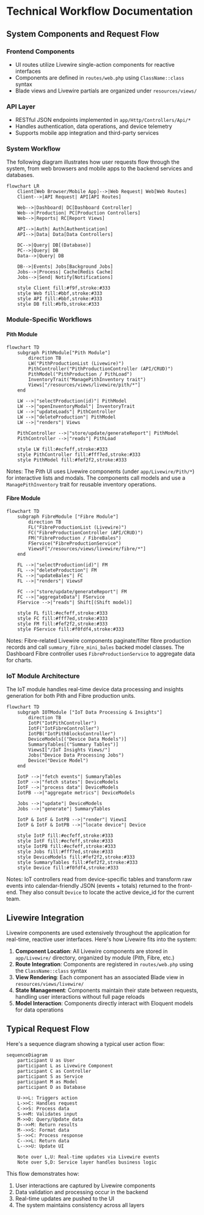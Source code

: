 # Technical Workflow Documentation

## System Components and Request Flow

### Frontend Components
- UI routes utilize Livewire single-action components for reactive interfaces
- Components are defined in `routes/web.php` using `ClassName::class` syntax
- Blade views and Livewire partials are organized under `resources/views/`

### API Layer
- RESTful JSON endpoints implemented in `app/Http/Controllers/Api/*`
- Handles authentication, data operations, and device telemetry
- Supports mobile app integration and third-party services

### System Workflow

The following diagram illustrates how user requests flow through the system, from web browsers and mobile apps to the backend services and databases.

```mermaid
flowchart LR
    Client[Web Browser/Mobile App]-->|Web Request| Web[Web Routes]
    Client-->|API Request| API[API Routes]
    
    Web-->|Dashboard| DC[Dashboard Controller]
    Web-->|Production| PC[Production Controllers]
    Web-->|Reports| RC[Report Views]
    
    API-->|Auth| Auth[Authentication]
    API-->|Data| Data[Data Controllers]
    
    DC-->|Query| DB[(Database)]
    PC-->|Query| DB
    Data-->|Query| DB
    
    DB-->|Events| Jobs[Background Jobs]
    Jobs-->|Process| Cache[Redis Cache]
    Jobs-->|Send| Notify[Notifications]
    
    style Client fill:#f9f,stroke:#333
    style Web fill:#bbf,stroke:#333
    style API fill:#bbf,stroke:#333
    style DB fill:#bfb,stroke:#333
```

### Module-Specific Workflows

#### Pith Module

```mermaid
flowchart TD
    subgraph PithModule["Pith Module"]
        direction TB
        LW("PithProductionList (Livewire)")
        PithController("PithProductionController (API/CRUD)")
        PithModel("PithProduction / PithLoad")
        InventoryTrait("ManagePithInventory trait")
        Views["/resources/views/livewire/pith/*"]
    end

    LW -->|"selectProduction(id)"| PithModel
    LW -->|"openInventoryModal"| InventoryTrait
    LW -->|"updateLoads"| PithController
    LW -->|"deleteProduction"| PithModel
    LW -->|"renders"| Views

    PithController -->|"store/update/generateReport"| PithModel
    PithController -->|"reads"| PithLoad

    style LW fill:#ecfeff,stroke:#333
    style PithController fill:#fff7ed,stroke:#333
    style PithModel fill:#fef2f2,stroke:#333
```

Notes: The Pith UI uses Livewire components (under `app/Livewire/Pith/*`) for interactive lists and modals. The components call models and use a `ManagePithInventory` trait for reusable inventory operations.

#### Fibre Module

```mermaid
flowchart TD
    subgraph FibreModule ["Fibre Module"]
        direction TB
        FL("FibreProductionList (Livewire)")
        FC("FibreProductionController (API/CRUD)")
        FM("FibreProduction / FibreBales")
        FService("FibreProductionService")
        ViewsF["/resources/views/livewire/fibre/*"]
    end

    FL -->|"selectProduction(id)"| FM
    FL -->|"deleteProduction"| FM
    FL -->|"updateBales"| FC
    FL -->|"renders"| ViewsF

    FC -->|"store/update/generateReport"| FM
    FC -->|"aggregateData"| FService
    FService -->|"reads"| Shift[(Shift model)]

    style FL fill:#ecfeff,stroke:#333
    style FC fill:#fff7ed,stroke:#333
    style FM fill:#fef2f2,stroke:#333
    style FService fill:#f0fdf4,stroke:#333
```

Notes: Fibre-related Livewire components paginate/filter fibre production records and call `summary_fibre_mini_bales` backed model classes. The Dashboard Fibre controller uses `FibreProductionService` to aggregate data for charts.

### IoT Module Architecture

The IoT module handles real-time device data processing and insights generation for both Pith and Fibre production units.

```mermaid
flowchart TD
    subgraph IOTModule ["IoT Data Processing & Insights"]
        direction TB
        IotP("IotPithController")
        IotF("IotFibreController")
        IotPB("IotPithBlocksController")
        DeviceModels[("Device Data Models")]
        SummaryTables[("Summary Tables")]
        ViewsI["/IoT Insights Views/"]
        Jobs("Device Data Processing Jobs")
        Device("Device Model")
    end

    IotP -->|"fetch events"| SummaryTables
    IotP -->|"fetch states"| DeviceModels
    IotF -->|"process data"| DeviceModels
    IotPB -->|"aggregate metrics"| DeviceModels
    
    Jobs -->|"update"| DeviceModels
    Jobs -->|"generate"| SummaryTables
    
    IotP & IotF & IotPB -->|"render"| ViewsI
    IotP & IotF & IotPB -->|"locate device"| Device

    style IotP fill:#ecfeff,stroke:#333
    style IotF fill:#ecfeff,stroke:#333
    style IotPB fill:#ecfeff,stroke:#333
    style Jobs fill:#fff7ed,stroke:#333
    style DeviceModels fill:#fef2f2,stroke:#333
    style SummaryTables fill:#fef2f2,stroke:#333
    style Device fill:#f0fdf4,stroke:#333
```

Notes: IoT controllers read from device-specific tables and transform raw events into calendar-friendly JSON (events + totals) returned to the front-end. They also consult `Device` to locate the active device_id for the current team.

## Livewire Integration

Livewire components are used extensively throughout the application for real-time, reactive user interfaces. Here's how Livewire fits into the system:

1. **Component Location**: All Livewire components are stored in `app/Livewire/` directory, organized by module (Pith, Fibre, etc.)
2. **Route Integration**: Components are registered in `routes/web.php` using the `ClassName::class` syntax
3. **View Rendering**: Each component has an associated Blade view in `resources/views/livewire/`
4. **State Management**: Components maintain their state between requests, handling user interactions without full page reloads
5. **Model Interaction**: Components directly interact with Eloquent models for data operations

## Typical Request Flow

Here's a sequence diagram showing a typical user action flow:

```mermaid
sequenceDiagram
    participant U as User
    participant L as Livewire Component
    participant C as Controller
    participant S as Service
    participant M as Model
    participant D as Database
    
    U->>L: Triggers action
    L->>C: Handles request
    C->>S: Process data
    S->>M: Validates input
    M->>D: Query/Update data
    D-->>M: Return results
    M-->>S: Format data
    S-->>C: Process response
    C-->>L: Return data
    L-->>U: Update UI
    
    Note over L,U: Real-time updates via Livewire events
    Note over S,D: Service layer handles business logic
```

This flow demonstrates how:
1. User interactions are captured by Livewire components
2. Data validation and processing occur in the backend
3. Real-time updates are pushed to the UI
4. The system maintains consistency across all layers
